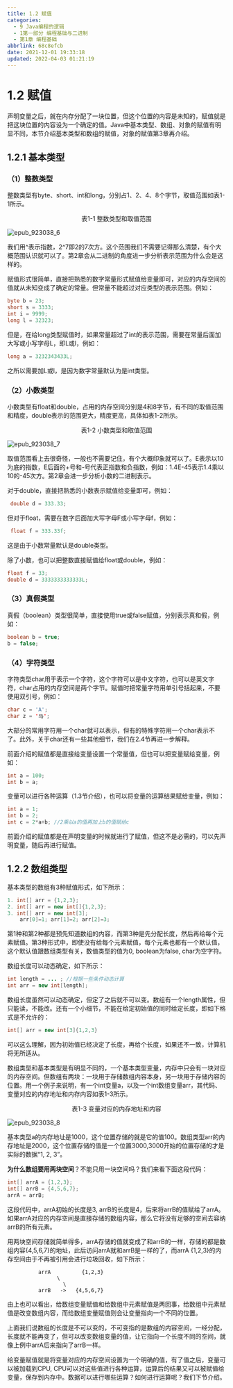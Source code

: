 ```yaml
---
title: 1.2 赋值
categories: 
  - 9 Java编程的逻辑
  - 1第一部分 编程基础与二进制
  - 第1章 编程基础
abbrlink: 68c8efcb
date: 2021-12-01 19:33:18
updated: 2022-04-03 01:21:19
---
```

# 1.2 赋值
声明变量之后，就在内存分配了一块位置，但这个位置的内容是未知的，赋值就是把这块位置的内容设为一个确定的值。Java中基本类型、数组、对象的赋值有明显不同，本节介绍基本类型和数组的赋值，对象的赋值第3章再介绍。

## 1.2.1 基本类型
### （1）整数类型
整数类型有byte、short、int和long，分别占1、2、4、8个字节，取值范围如表1-1所示。

<center>表1-1 整数类型和取值范围</center>

![epub_923038_6](https://gitee.com/XiaoLan223/images/raw/master/Blog/Sum/20211130220747.jpeg)

我们用^表示指数，2^7即2的7次方。这个范围我们不需要记得那么清楚，有个大概范围认识就可以了。第2章会从二进制的角度进一步分析表示范围为什么会是这样的。

赋值形式很简单，直接把熟悉的数字常量形式赋值给变量即可，对应的内存空间的值就从未知变成了确定的常量。但常量不能超过对应类型的表示范围。例如：

```java
byte b = 23;
short s = 3333;
int i = 9999;
long l = 32323;
```

但是，在给long类型赋值时，如果常量超过了int的表示范围，需要在常量后面加大写或小写字母L，即L或l，例如：

```java
long a = 3232343433L;
```

之所以需要加L或l，是因为数字常量默认为是int类型。

### （2）小数类型
小数类型有float和double，占用的内存空间分别是4和8字节，有不同的取值范围和精度，double表示的范围更大，精度更高，具体如表1-2所示。

<center>表1-2 小数类型和取值范围</center>


![epub_923038_7](https://gitee.com/XiaoLan223/images/raw/master/Blog/Sum/20211130220932.jpeg)

取值范围看上去很奇怪，一般也不需要记住，有个大概印象就可以了。E表示以10为底的指数，E后面的+号和-号代表正指数和负指数，例如：1.4E-45表示1.4乘以10的-45次方。第2章会进一步分析小数的二进制表示。

对于double，直接把熟悉的小数表示赋值给变量即可，例如：

```java
 double d = 333.33;
```

但对于float，需要在数字后面加大写字母F或小写字母f，例如：

```java
 float f = 333.33f;
```

这是由于小数常量默认是double类型。

除了小数，也可以把整数直接赋值给float或double，例如：

```java
float f = 33;
double d = 3333333333333L;
```

### （3）真假类型
真假（boolean）类型很简单，直接使用true或false赋值，分别表示真和假，例如：

```java
boolean b = true;
b = false;
```

### （4）字符类型
字符类型char用于表示一个字符，这个字符可以是中文字符，也可以是英文字符，char占用的内存空间是两个字节。赋值时把常量字符用单引号括起来，不要使用双引号，例如：

```java
char c = 'A';
char z = '马';
```

大部分的常用字符用一个char就可以表示，但有的特殊字符用一个char表示不了。此外，关于char还有一些其他细节，我们在2.4节再进一步解释。

前面介绍的赋值都是直接给变量设置一个常量值，但也可以把变量赋给变量，例如：

```java
int a = 100;
int b = a;
```

变量可以进行各种运算（1.3节介绍），也可以将变量的运算结果赋给变量，例如：

```java
int a = 1;
int b = 2;
int c = 2*a+b; //2乘以a的值再加上b的值赋给c
```

前面介绍的赋值都是在声明变量的时候就进行了赋值，但这不是必需的，可以先声明变量，随后再进行赋值。

## 1.2.2 数组类型
基本类型的数组有3种赋值形式，如下所示：

```java
1. int[] arr = {1,2,3};
2. int[] arr = new int[]{1,2,3};
3. int[] arr = new int[3];
    arr[0]=1; arr[1]=2; arr[2]=3;
```

第1种和第2种都是预先知道数组的内容，而第3种是先分配长度，然后再给每个元素赋值。第3种形式中，即使没有给每个元素赋值，每个元素也都有一个默认值，这个默认值跟数组类型有关，数值类型的值为0, boolean为false, char为空字符。

数组长度可以动态确定，如下所示：

```java
int length = ... ; //根据一些条件动态计算
int arr = new int[length];
```

数组长度虽然可以动态确定，但定了之后就不可以变。数组有一个length属性，但只能读，不能改。还有一个小细节，不能在给定初始值的同时给定长度，即如下格式是不允许的：

```java
int[] arr = new int[3]{1,2,3}
```

可以这么理解，因为初始值已经决定了长度，再给个长度，如果还不一致，计算机将无所适从。

数组类型和基本类型是有明显不同的，一个基本类型变量，内存中只会有一块对应的内存空间。但数组有两块：一块用于存储数组内容本身，另一块用于存储内容的位置。用一个例子来说明，有一个int变量a，以及一个int数组变量arr，其代码、变量对应的内存地址和内存内容如表1-3所示。

<center>表1-3 变量对应的内存地址和内容</center>


![epub_923038_8](https://gitee.com/XiaoLan223/images/raw/master/Blog/Sum/20211130221306.jpeg)

基本类型a的内存地址是1000，这个位置存储的就是它的值100。数组类型arr的内存地址是2000，这个位置存储的值是一个位置3000,3000开始的位置存储的才是实际的数据“1, 2, 3”。

**为什么数组要用两块空间**？不能只用一块空间吗？我们来看下面这段代码：

```java
int[] arrA = {1,2,3};
int[] arrB = {4,5,6,7};
arrA = arrB;
```

这段代码中，arrA初始的长度是3, arrB的长度是4，后来将arrB的值赋给了arrA。如果arrA对应的内存空间是直接存储的数组内容，那么它将没有足够的空间去容纳arrB的所有元素。

用两块空间存储就简单得多，arrA存储的值就变成了和arrB的一样，存储的都是数组内容{4,5,6,7}的地址，此后访问arrA就和arrB是一样的了，而arrA {1,2,3}的内存空间由于不再被引用会进行垃圾回收，如下所示：

```
          arrA          {1,2,3}
                \
                  \
          arrB   ->   {4,5,6,7}
```

由上也可以看出，给数组变量赋值和给数组中元素赋值是两回事，给数组中元素赋值是改变数组内容，而给数组变量赋值则会让变量指向一个不同的位置。

上面我们说数组的长度是不可以变的，不可变指的是数组的内容空间，一经分配，长度就不能再变了，但可以改变数组变量的值，让它指向一个长度不同的空间，就像上例中arrA后来指向了arrB一样。

给变量赋值就是将变量对应的内存空间设置为一个明确的值，有了值之后，变量可以被加载到CPU, CPU可以对这些值进行各种运算，运算后的结果又可以被赋值给变量，保存到内存中。数据可以进行哪些运算？如何进行运算呢？我们下节介绍。

